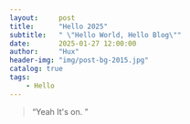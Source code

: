 ```yaml
---
layout:     post
title:      "Hello 2025"
subtitle:   " \"Hello World, Hello Blog\""
date:       2025-01-27 12:00:00
author:     "Hux"
header-img: "img/post-bg-2015.jpg"
catalog: true
tags:
    - Hello
---
```


> “Yeah It's on. ”

